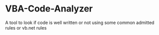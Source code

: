 # VBA-Code-Analyzer
A tool to look if code is well written or not using some common admitted rules or vb.net rules

